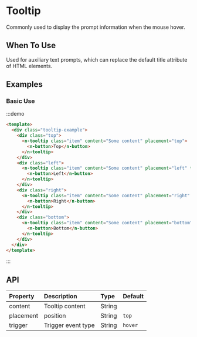 # Tooltip
Commonly used to display the prompt information when the mouse hover.
## When To Use
Used for auxiliary text prompts, which can replace the default title attribute of HTML elements.

## Examples

### Basic Use
:::demo
```html
<template>
  <div class="tooltip-example">
    <div class="top">
      <n-tooltip class="item" content="Some content" placement="top">
        <n-button>Top</n-button>
      </n-tooltip>
    </div>
    <div class="left">
      <n-tooltip class="item" content="Some content" placement="left" trigger="click">
        <n-button>Left</n-button>
      </n-tooltip>
    </div>
    <div class="right">
      <n-tooltip class="item" content="Some content" placement="right" trigger="click">
        <n-button>Right</n-button>
      </n-tooltip>
    </div>
    <div class="bottom">
      <n-tooltip class="item" content="Some content" placement="bottom">
        <n-button>Bottom</n-button>
      </n-tooltip>
    </div>
  </div>
</template>
```
:::

## API
| Property | Description | Type | Default |
| :--- | :--- | :--- | :--- |
| content | Tooltip content | String |  |
| placement | position | String | `top` |
| trigger | Trigger event type | String | `hover` |